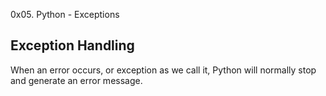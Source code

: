 0x05. Python - Exceptions

## Exception Handling
When an error occurs, or exception as we call it, Python will normally stop and generate an error message.